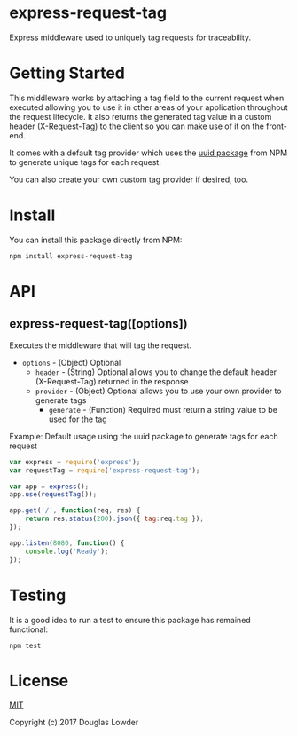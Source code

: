 # express-request-tag
Express middleware used to uniquely tag requests for traceability.

# Getting Started
This middleware works by attaching a tag field to the current request when executed allowing you to use it in other areas of your application throughout the request lifecycle. It also returns the generated tag value in a custom header (X-Request-Tag) to the client so you can make use of it on the front-end.

It comes with a default tag provider which uses the [uuid package](https://www.npmjs.com/package/uuid) from NPM to generate unique tags for each request.

You can also create your own custom tag provider if desired, too.

# Install
You can install this package directly from NPM:
```
npm install express-request-tag
```

# API
## express-request-tag([options])
Executes the middleware that will tag the request.

* `options` - (Object) Optional
    * `header` - (String) Optional allows you to change the default header (X-Request-Tag) returned in the response
    * `provider` - (Object) Optional allows you to use your own provider to generate tags
        * `generate` - (Function) Required must return a string value to be used for the tag

Example: Default usage using the uuid package to generate tags for each request
```js
var express = require('express');
var requestTag = require('express-request-tag');

var app = express();
app.use(requestTag());

app.get('/', function(req, res) {
    return res.status(200).json({ tag:req.tag });
});

app.listen(8080, function() {
    console.log('Ready');
});
```

# Testing
It is a good idea to run a test to ensure this package has remained functional:
```
npm test
```

# License
[MIT](http://opensource.org/licenses/MIT)

Copyright (c) 2017 Douglas Lowder